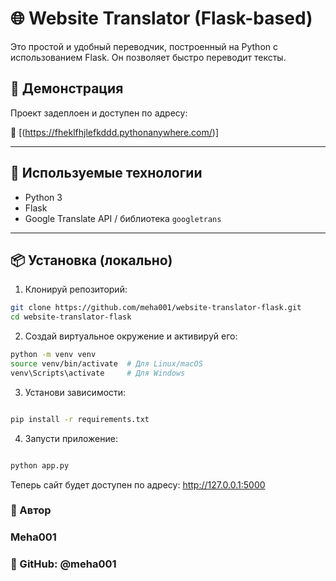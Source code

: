 # 🌐 Website Translator (Flask-based)

Это простой и удобный переводчик, построенный на Python с использованием Flask. Он позволяет быстро переводит тексты.

## 🚀 Демонстрация

Проект задеплоен и доступен по адресу:

🔗 [(https://fheklfhjlefkddd.pythonanywhere.com/)]

---

## 🧰 Используемые технологии

- Python 3
- Flask
- Google Translate API / библиотека `googletrans` 

---

## 📦 Установка (локально)

1. Клонируй репозиторий:

```bash
git clone https://github.com/meha001/website-translator-flask.git
cd website-translator-flask
```
2. Создай виртуальное окружение и активируй его:

```bash
python -m venv venv
source venv/bin/activate  # Для Linux/macOS
venv\Scripts\activate     # Для Windows
```
3. Установи зависимости:
```bash

pip install -r requirements.txt

```
4. Запусти приложение:
```bash

python app.py

```
Теперь сайт будет доступен по адресу: http://127.0.0.1:5000

### 🙌 Автор

### Meha001

### 🔗 GitHub: @meha001





<!-- ссылка на сайт https://fheklfhjlefkddd.pythonanywhere.com/

https://www.pythonanywhere.com/
login: fheklfhjlefkddd

-->
